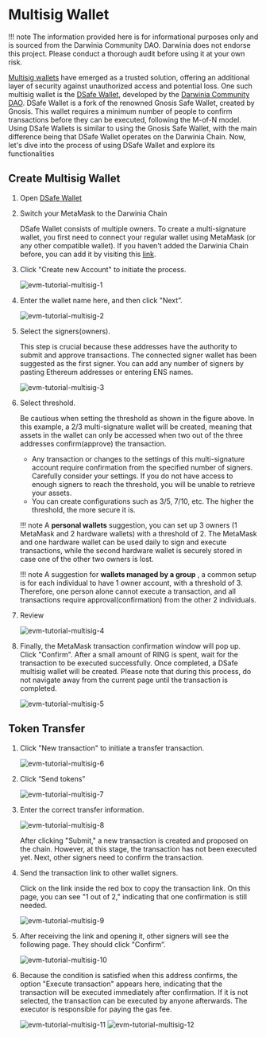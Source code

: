 # Multisig Wallet


!!! note
    The information provided here is for informational purposes only and is sourced from the Darwinia Community DAO. Darwinia does not endorse this project. Please conduct a thorough audit before using it at your own risk.


[Multisig wallets](https://www.coindesk.com/learn/what-is-a-multisig-wallet/) have emerged as a trusted solution, offering an additional layer of security against unauthorized access and potential loss. One such multisig wallet is the [DSafe Wallet](https://multisig.darwiniacommunitydao.xyz/), developed by the [Darwinia Community DAO](https://app.dework.xyz/darwinia-dao). DSafe Wallet is a fork of the renowned Gnosis Safe Wallet, created by Gnosis. This wallet requires a minimum number of people to confirm transactions before they can be executed, following the M-of-N model. Using DSafe Wallets is similar to using the Gnosis Safe Wallet, with the main difference being that DSafe Wallet operates on the Darwinia Chain. Now, let's dive into the process of using DSafe Wallet and explore its functionalities

## Create Multisig Wallet

1. Open [DSafe Wallet](https://multisig.darwiniacommunitydao.xyz/)
2. Switch your MetaMask to the Darwinia Chain
    
    DSafe Wallet consists of multiple owners. To create a multi-signature wallet, you first need to connect your regular wallet using MetaMask (or any other compatible wallet). If you haven't added the Darwinia Chain before, you can add it by visiting this [link](../chains/darwinia.md).
    
3. Click "Create new Account" to initiate the process.
    
    ![evm-tutorial-multisig-1](../../images/evm-tutorial-multisig-1.png)
    
4. Enter the wallet name here, and then click "Next”.
    
    ![evm-tutorial-multisig-2](../../images/evm-tutorial-multisig-2.png)
    
5. Select the signers(owners).
    
    This step is crucial because these addresses have the authority to submit and approve transactions. The connected signer wallet has been suggested as the first signer. You can add any number of signers by pasting Ethereum addresses or entering ENS names.
    
    ![evm-tutorial-multisig-3](../../images/evm-tutorial-multisig-3.png)
    
6. Select threshold.
    
    Be cautious when setting the threshold as shown in the figure above. In this example, a 2/3 multi-signature wallet will be created, meaning that assets in the wallet can only be accessed when two out of the three addresses confirm(approve) the transaction.
    
    - Any transaction or changes to the settings of this multi-signature account require confirmation from the specified number of signers. Carefully consider your settings. If you do not have access to enough signers to reach the threshold, you will be unable to retrieve your assets.
    - You can create configurations such as 3/5, 7/10, etc. The higher the threshold, the more secure it is.
    
    !!! note
        A **personal wallets** suggestion, you can set up 3 owners (1 MetaMask and 2 hardware wallets) with a threshold of 2. The MetaMask and one hardware wallet can be used daily to sign and execute transactions, while the second hardware wallet is securely stored in case one of the other two owners is lost.
    
    !!! note
        A suggestion for **wallets managed by a group** , a common setup is for each individual to have 1 owner account, with a threshold of 3. Therefore, one person alone cannot execute a transaction, and all transactions require approval(confirmation) from the other 2 individuals.
    
7. Review
    
    ![evm-tutorial-multisig-4](../../images/evm-tutorial-multisig-4.png)
    
8. Finally, the MetaMask transaction confirmation window will pop up. Click "Confirm". After a small amount of RING is spent, wait for the transaction to be executed successfully. Once completed, a DSafe multisig wallet will be created. Please note that during this process, do not navigate away from the current page until the transaction is completed.
    
    ![evm-tutorial-multisig-5](../../images/evm-tutorial-multisig-5.png)
    

## Token Transfer

1. Click "New transaction" to initiate a transfer transaction.
    
    ![evm-tutorial-multisig-6](../../images/evm-tutorial-multisig-6.png)
    
2. Click “Send tokens”
    
    ![evm-tutorial-multisig-7](../../images/evm-tutorial-multisig-7.png)
    
3. Enter the correct transfer information.
    
    ![evm-tutorial-multisig-8](../../images/evm-tutorial-multisig-8.png)
    
    After clicking "Submit," a new transaction is created and proposed on the chain. However, at this stage, the transaction has not been executed yet. Next, other signers need to confirm the transaction.
    
4. Send the transaction link to other wallet signers.
    
    Click on the link inside the red box to copy the transaction link. On this page, you can see "1 out of 2," indicating that one confirmation is still needed.
    
    ![evm-tutorial-multisig-9](../../images/evm-tutorial-multisig-9.png)
    
5. After receiving the link and opening it, other signers will see the following page. They should click "Confirm”.
    
    ![evm-tutorial-multisig-10](../../images/evm-tutorial-multisig-10.png)
    
6. Because the condition is satisfied when this address confirms, the option "Execute transaction" appears here, indicating that the transaction will be executed immediately after confirmation. If it is not selected, the transaction can be executed by anyone afterwards. The executor is responsible for paying the gas fee.
    
    ![evm-tutorial-multisig-11](../../images/evm-tutorial-multisig-11.png)
    ![evm-tutorial-multisig-12](../../images/evm-tutorial-multisig-12.png)